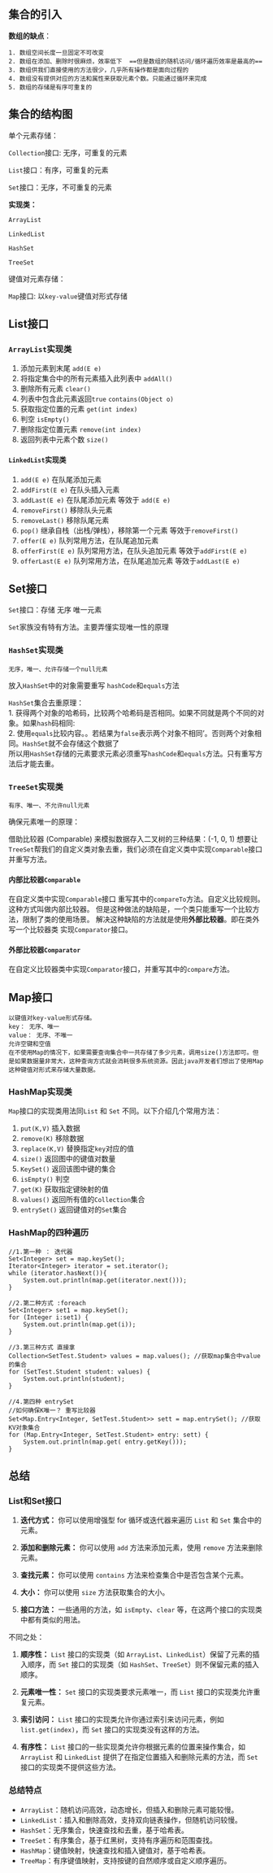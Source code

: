 
## 集合的引入
**数组的缺点**：

	1. 数组空间长度一旦固定不可改变
	2. 数组在添加、删除时很麻烦，效率低下  ==但是数组的随机访问/循环遍历效率是最高的==
	3. 数组供我们直接使用的方法很少，几乎所有操作都是面向过程的
	4. 数组没有提供对应的方法和属性来获取元素个数。只能通过循环来完成
	5. 数组的存储是有序可重复的

## 集合的结构图
单个元素存储：

`Collection`接口: 无序，可重复的元素

`List`接口：有序，可重复的元素

`Set`接口：无序，不可重复的元素

**实现类：**

`ArrayList`  

`LinkedList`

`HashSet`

`TreeSet`

键值对元素存储：

`Map`接口: 以`key-value`键值对形式存储
## List接口
### `ArrayList`实现类
1. 添加元素到末尾  `add(E e)`
2. 将指定集合中的所有元素插入此列表中 `addAll()`
3. 删除所有元素 `clear()`
4. 列表中包含此元素返回`true`  `contains(Object o)`
5. 获取指定位置的元素   `get(int index)`
6. 判空  `isEmpty()`
7. 删除指定位置元素 `remove(int index)`
8. 返回列表中元素个数 `size()`
#### `LinkedList`实现类
1. `add(E e)` 在队尾添加元素
2. `addFirst(E e)` 在队头插入元素
3. `addLast(E e)` 在队尾添加元素 等效于 `add(E e)` 
4. `removeFirst()` 移除队头元素
5. `removeLast()` 移除队尾元素
6. `pop()` 继承自栈（出栈/弹栈），移除第一个元素 等效于`removeFirst()`
7. `offer(E e)`  队列常用方法，在队尾追加元素 
8. `offerFirst(E e)` 队列常用方法，在队头追加元素 等效于`addFirst(E e)`
9. `offerLast(E e)`  队列常用方法，在队尾追加元素 等效于`addLast(E e)`
## Set接口
`Set`接口：存储 无序 唯一元素

`Set`家族没有特有方法。主要弄懂实现唯一性的原理
### `HashSet`实现类
	无序，唯一、允许存储一个null元素
放入`HashSet`中的对象需要重写 `hashCode`和`equals`方法

`HashSet`集合去重原理：  
	1. 获得两个对象的哈希码，比较两个哈希码是否相同。如果不同就是两个不同的对象。如果`hash`码相同:  
	2. 使用`equals`比较内容。。若结果为`false`表示两个对象不相同’。否则两个对象相同。`HashSet`就不会存储这个数据了  
	所以用`HashSet`存储的元素要求元素必须重写`hashCode`和`equals`方法。只有重写方法后才能去重。
### `TreeSet`实现类
	有序、唯一、不允许null元素
确保元素唯一的原理：

借助比较器 (Comparable) 来模拟数据存入二叉树的三种结果：(-1, 0, 1)
想要让`TreeSet`帮我们的自定义类对象去重，我们必须在自定义类中实现`Comparable`接口并重写方法。
#### 内部比较器`Comparable`
在自定义类中实现`Comparable`接口 重写其中的`compareTo`方法。自定义比较规则。这种方式叫做内部比较器。
但是这种做法的缺陷是，一个类只能重写一个比较方法，限制了类的使用场景。
解决这种缺陷的方法就是使用**外部比较器**。即在类外写一个比较器类 实现`Comparator`接口。
#### 外部比较器`Comparator`
在自定义比较器类中实现`Comparator`接口，并重写其中的`compare`方法。

## Map接口
	以键值对key-value形式存储。
	key： 无序、唯一
	value： 无序、不唯一
	允许空键和空值
	在不使用Map的情况下，如果需要查询集合中一共存储了多少元素，调用size()方法即可。但是如果数据量非常大，这种查询方式就会消耗很多系统资源。因此java开发者们想出了使用Map这种键值对形式来存储大量数据。
### HashMap实现类
`Map`接口的实现类用法同`List` 和 `Set` 不同。以下介绍几个常用方法：
1.  `put(K,V)` 插入数据
2. `remove(K)` 移除数据
3. `replace(K,V)` 替换指定`key`对应的值
4. `size()` 返回图中的键值对数量
5. `KeySet()` 返回该图中键的集合
6. `isEmpty()` 判空
7. `get(K)` 获取指定键映射的值
8. `values()` 返回所有值的`Collection`集合
9. `entrySet()` 返回键值对的`Set`集合
### HashMap的四种遍历
```
//1.第一种 ： 迭代器  
Set<Integer> set = map.keySet();  
Iterator<Integer> iterator = set.iterator();  
while (iterator.hasNext()){  
    System.out.println(map.get(iterator.next()));  
}  
  
//2.第二种方式 :foreach
Set<Integer> set1 = map.keySet();  
for (Integer i:set1) {  
    System.out.println(map.get(i));  
}  
  
//3.第三种方式 直接拿  
Collection<SetTest.Student> values = map.values(); //获取map集合中value的集合  
for (SetTest.Student student: values) {  
    System.out.println(student);  
}  
  
//4.第四种 entrySet
//如何确保K唯一？ 重写比较器  
Set<Map.Entry<Integer, SetTest.Student>> sett = map.entrySet(); //获取KV对象集合  
for (Map.Entry<Integer, SetTest.Student> entry: sett) {  
    System.out.println(map.get( entry.getKey()));  
}
```
## 总结
### List和Set接口

1. **迭代方式：** 你可以使用增强型 for 循环或迭代器来遍历 `List` 和 `Set` 集合中的元素。
    
2. **添加和删除元素：** 你可以使用 `add` 方法来添加元素，使用 `remove` 方法来删除元素。
    
3. **查找元素：** 你可以使用 `contains` 方法来检查集合中是否包含某个元素。
    
4. **大小：** 你可以使用 `size` 方法获取集合的大小。
    
5. **接口方法：** 一些通用的方法，如 `isEmpty`、`clear` 等，在这两个接口的实现类中都有类似的用法。

不同之处：

1. **顺序性：** `List` 接口的实现类（如 `ArrayList`、`LinkedList`）保留了元素的插入顺序，而 `Set` 接口的实现类（如 `HashSet`、`TreeSet`）则不保留元素的插入顺序。
    
2. **元素唯一性：** `Set` 接口的实现类要求元素唯一，而 `List` 接口的实现类允许重复元素。
    
3. **索引访问：** `List` 接口的实现类允许你通过索引来访问元素，例如 `list.get(index)`，而 `Set` 接口的实现类没有这样的方法。
    
4. **有序性：** `List` 接口的一些实现类允许你根据元素的位置来操作集合，如 `ArrayList` 和 `LinkedList` 提供了在指定位置插入和删除元素的方法，而 `Set` 接口的实现类不提供这些方法。
### 总结特点

- `ArrayList`：随机访问高效，动态增长，但插入和删除元素可能较慢。
- `LinkedList`：插入和删除高效，支持双向链表操作，但随机访问较慢。
- `HashSet`：无序集合，快速查找和去重，基于哈希表。
- `TreeSet`：有序集合，基于红黑树，支持有序遍历和范围查找。
- `HashMap`：键值映射，快速查找和插入键值对，基于哈希表。
- `TreeMap`：有序键值映射，支持按键的自然顺序或自定义顺序遍历。